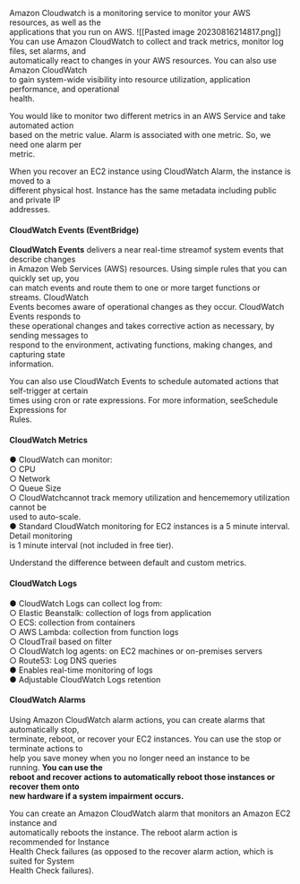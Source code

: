Amazon Cloudwatch is a monitoring service to monitor your AWS resources, as well as the  
applications that you run on AWS.
![[Pasted image 20230816214817.png]]
You can use Amazon CloudWatch to collect and track metrics, monitor log files, set alarms, and  
automatically react to changes in your AWS resources. You can also use Amazon CloudWatch  
to gain system-wide visibility into resource utilization, application performance, and operational  
health.

You would like to monitor two different metrics in an AWS Service and take automated action  
based on the metric value. Alarm is associated with one metric. So, we need one alarm per  
metric.

When you recover an EC2 instance using CloudWatch Alarm, the instance is moved to a  
different physical host. Instance has the same metadata including public and private IP  
addresses.

#### CloudWatch Events (EventBridge)

**CloudWatch Events** delivers a near real-time streamof system events that describe changes  
in Amazon Web Services (AWS) resources. Using simple rules that you can quickly set up, you  
can match events and route them to one or more target functions or streams. CloudWatch  
Events becomes aware of operational changes as they occur. CloudWatch Events responds to  
these operational changes and takes corrective action as necessary, by sending messages to  
respond to the environment, activating functions, making changes, and capturing state  
information.

You can also use CloudWatch Events to schedule automated actions that self-trigger at certain  
times using cron or rate expressions. For more information, seeSchedule Expressions for  
Rules.

#### CloudWatch Metrics

● CloudWatch can monitor:  
○ CPU  
○ Network  
○ Queue Size  
○ CloudWatchcannot track memory utilization and hencememory utilization cannot be  
used to auto-scale.  
● Standard CloudWatch monitoring for EC2 instances is a 5 minute interval. Detail monitoring  
is 1 minute interval (not included in free tier).

Understand the difference between default and custom metrics.

#### CloudWatch Logs

● CloudWatch Logs can collect log from:  
○ Elastic Beanstalk: collection of logs from application  
○ ECS: collection from containers  
○ AWS Lambda: collection from function logs  
○ CloudTrail based on filter  
○ CloudWatch log agents: on EC2 machines or on-premises servers  
○ Route53: Log DNS queries  
● Enables real-time monitoring of logs  
● Adjustable CloudWatch Logs retention

#### CloudWatch Alarms

Using Amazon CloudWatch alarm actions, you can create alarms that automatically stop,  
terminate, reboot, or recover your EC2 instances. You can use the stop or terminate actions to  
help you save money when you no longer need an instance to be running. **You can use the  
reboot and recover actions to automatically reboot those instances or recover them onto  
new hardware if a system impairment occurs.**

You can create an Amazon CloudWatch alarm that monitors an Amazon EC2 instance and  
automatically reboots the instance. The reboot alarm action is recommended for Instance  
Health Check failures (as opposed to the recover alarm action, which is suited for System  
Health Check failures).